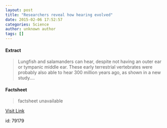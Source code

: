 ```yaml
---
layout: post
title: "Researchers reveal how hearing evolved"
date: 2015-02-06 17:52:57
categories: Science
author: unknown author
tags: []
---
```



#### Extract
>Lungfish and salamanders can hear, despite not having an outer ear or tympanic middle ear. These early terrestrial vertebrates were probably also able to hear 300 million years ago, as shown in a new study....

#### Factsheet
>factsheet unavailable

[Visit Link](http://feeds.sciencedaily.com/~r/sciencedaily/~3/2AwB31XwWQ0/150206125257.htm)

id:   79179
